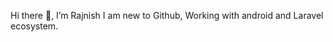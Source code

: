 Hi there 👋, I’m Rajnish
I am new to Github, Working with android and Laravel ecosystem.

<!---
rajnishmishra20/rajnishmishra20 is a ✨ special ✨ repository because its `README.md` (this file) appears on your GitHub profile.
You can click the Preview link to take a look at your changes.
--->
